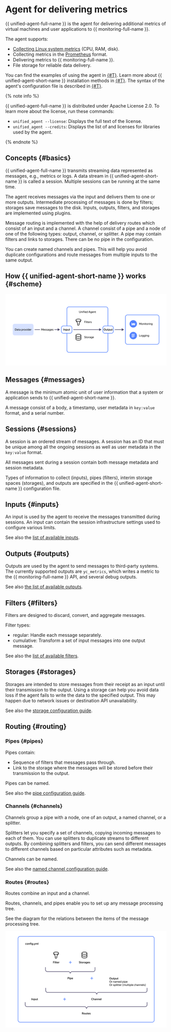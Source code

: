 # Agent for delivering metrics

{{ unified-agent-full-name }} is the agent for delivering additional metrics of virtual machines and user applications to {{ monitoring-full-name }}.

The agent supports:

- [Collecting Linux system metrics](../../../operations/unified-agent/linux_metrics.md) (CPU, RAM, disk).
- Collecting metrics in the [Prometheus](https://prometheus.io/) format.
- Delivering metrics to {{ monitoring-full-name }}.
- File storage for reliable data delivery.

You can find the examples of using the agent in [{#T}](../../../operations/index.md#working-with-metrics). Learn more about {{ unified-agent-short-name }} installation methods in [{#T}](./installation.md). The syntax of the agent's configuration file is described in [{#T}](./configuration.md).

{% note info %}

{{ unified-agent-full-name }} is distributed under Apache License 2.0.
To learn more about the license, run these commands:

- `unified_agent --license`: Displays the full text of the license.
- `unified_agent --credits`: Displays the list of and licenses for libraries used by the agent.

{% endnote %}

## Concepts {#basics}

{{ unified-agent-full-name }} transmits streaming data represented as messages, e.g., metrics or logs. A data stream in {{ unified-agent-short-name }} is called a session. Multiple sessions can be running at the same time.

The agent receives messages via the input and delivers them to one or more outputs. Intermediate processing of messages is done by filters; storages save messages to the disk. Inputs, outputs, filters, and storages are implemented using plugins.

Message routing is implemented with the help of delivery routes which consist of an input and a channel. A channel consist of a pipe and a node of one of the following types: output, channel, or splitter. A pipe may contain filters and links to storages. There can be no pipe in the configuration.

You can create named channels and pipes. This will help you avoid duplicate configurations and route messages from multiple inputs to the same output.

## How {{ unified-agent-short-name }} works {#scheme}

![Unified-Agent-Concept](../../../../_assets/monitoring/concepts/unified-agent-concept.svg)

## Messages {#messages}

A message is the minimum atomic unit of user information that a system or application sends to {{ unified-agent-short-name }}.

A message consist of a body, a timestamp, user metadata in `key:value` format, and a serial number.

## Sessions {#sessions}

A session is an ordered stream of messages. A session has an ID that must be unique among all the ongoing sessions as well as user metadata in the `key:value` format.

All messages sent during a session contain both message metadata and session metadata.

Types of information to collect (inputs), pipes (filters), interim storage spaces (storages), and outputs are specified in the {{ unified-agent-short-name }} configuration file.

## Inputs {#inputs}
An input is used by the agent to receive the messages transmitted during sessions. An input can contain the session infrastructure settings used to configure various limits.

See also the [list of available inputs](inputs.md).

## Outputs {#outputs}

Outputs are used by the agent to send messages to third-party systems. The currently supported outputs are `yc_metrics`, which writes a metric to the {{ monitoring-full-name }} API, and several debug outputs.

See also [the list of available outputs](outputs.md).

## Filters {#filters}

Filters are designed to discard, convert, and aggregate messages.

Filter types:

- regular: Handle each message separately.
- cumulative: Transform a set of input messages into one output message.

See also the [list of available filters](filters.md).

## Storages {#storages}
Storages are intended to store messages from their receipt as an input until their transmission to the output.
Using a storage can help you avoid data loss if the agent fails to write the data to the specified output. This may happen due to network issues or destination API unavailability.

See also the [storage configuration guide](storage.md).

## Routing {#routing}

### Pipes {#pipes}
Pipes contain:
* Sequence of filters that messages pass through.
* Link to the storage where the messages will be stored before their transmission to the output.

Pipes can be named.

See also the [pipe configuration guide](routing.md#pipes).

### Channels {#channels}

Channels group a pipe with a node, one of an output, a named channel, or a splitter.

Splitters let you specify a set of channels, copying incoming messages to each of them. You can use splitters to duplicate streams to different outputs. By combining splitters and filters, you can send different messages to different channels based on particular attributes such as metadata.

Channels can be named.

See also the [named channel configuration guide](routing.md#channels).

### Routes {#routes}

Routes combine an input and a channel.

Routes, channels, and pipes enable you to set up any message processing tree.

See the diagram for the relations between the items of the message processing tree.

![Unified-Agent-Config](../../../../_assets/monitoring/concepts/unified-agent-config.svg)
